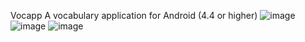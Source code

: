 Vocapp
A vocabulary application for Android  (4.4 or higher)
![image](https://user-images.githubusercontent.com/13225790/27918398-ad932c5c-6290-11e7-8bd9-8d6c62901171.png)
![image](https://user-images.githubusercontent.com/13225790/27918399-ad943fb6-6290-11e7-8a46-128c7af8d2b6.png)
![image](https://user-images.githubusercontent.com/13225790/27918400-ad997dbe-6290-11e7-9d25-02c402813afe.png)
